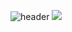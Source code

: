 ![header](https://capsule-render.vercel.app/api?type=wave&color=auto&height=300&section=header&text=Model&fontSize=90)
<img src="https://img.shields.io/badge/아이콘내용-바탕색?style=flat&logo=로고이름&logoColor=white"/>
